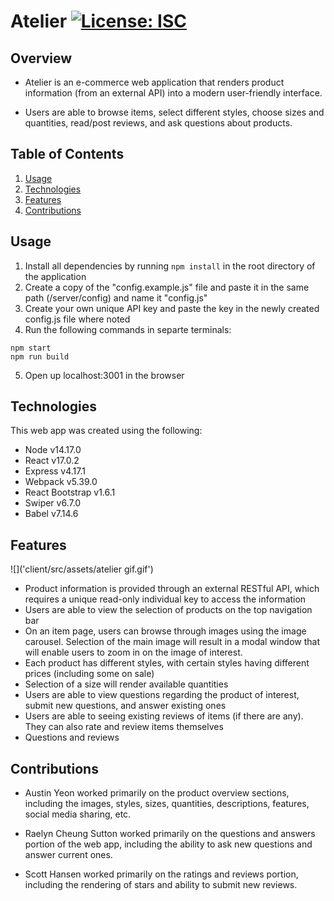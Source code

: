 # Atelier [![License: ISC](https://img.shields.io/badge/License-ISC-blue.svg)](https://opensource.org/licenses/ISC)

## Overview

- Atelier is an e-commerce web application that renders product information (from an external API) into a modern user-friendly interface.

- Users are able to browse items, select different styles, choose sizes and quantities, read/post reviews, and ask questions about products.

## Table of Contents

1. [Usage](#Usage)
1. [Technologies](#Technologies)
1. [Features](#Features)
1. [Contributions](#Contributions)

## Usage

1. Install all dependencies by running `npm install` in the root directory of the application
2. Create a copy of the "config.example.js" file and paste it in the same path (/server/config) and name it "config.js"
3. Create your own unique API key and paste the key in the newly created config.js file where noted
4. Run the following commands in separte terminals:
```
npm start
npm run build
```
5. Open up localhost:3001 in the browser


## Technologies

This web app was created using the following:

- Node v14.17.0
- React v17.0.2
- Express v4.17.1
- Webpack v5.39.0
- React Bootstrap v1.6.1
- Swiper v6.7.0
- Babel v7.14.6

## Features

![]('client/src/assets/atelier gif.gif')

- Product information is provided through an external RESTful API, which requires a unique read-only individual key to access the information
- Users are able to view the selection of products on the top navigation bar
- On an item page, users can browse through images using the image carousel. Selection of the main image will result in a modal window that will enable users to zoom in on the image of interest.
- Each product has different styles, with certain styles having different prices (including some on sale)
- Selection of a size will render available quantities
- Users are able to view questions regarding the product of interest, submit new questions, and answer existing ones
- Users are able to seeing existing reviews of items (if there are any). They can also rate and review items themselves
- Questions and reviews

## Contributions

- Austin Yeon worked primarily on the product overview sections, including the images, styles, sizes, quantities, descriptions, features, social media sharing, etc.

- Raelyn Cheung Sutton worked primarily on the questions and answers portion of the web app, including the ability to ask new questions and answer current ones.

- Scott Hansen worked primarily on the ratings and reviews portion, including the rendering of stars and ability to submit new reviews.
